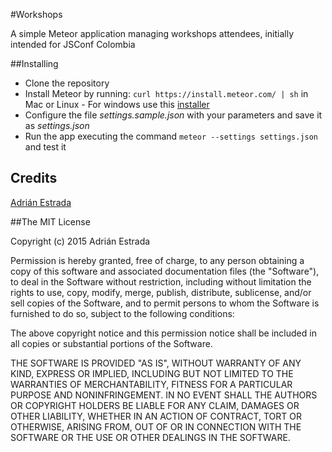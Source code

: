 #Workshops

A simple Meteor application managing workshops attendees, initially intended for JSConf Colombia

##Installing

* Clone the repository
* Install Meteor by running: `curl https://install.meteor.com/ | sh` in Mac or Linux - For windows use this [installer](https://install.meteor.com/windows)
* Configure the file *settings.sample.json* with your parameters and save it as *settings.json*
* Run the app executing the command `meteor --settings settings.json` and test it

## Credits
[Adrián Estrada](https://github.com/edsadr/)

##The MIT License

Copyright (c) 2015 Adrián Estrada

Permission is hereby granted, free of charge, to any person obtaining a copy
of this software and associated documentation files (the "Software"), to deal
in the Software without restriction, including without limitation the rights
to use, copy, modify, merge, publish, distribute, sublicense, and/or sell
copies of the Software, and to permit persons to whom the Software is
furnished to do so, subject to the following conditions:

The above copyright notice and this permission notice shall be included in
all copies or substantial portions of the Software.

THE SOFTWARE IS PROVIDED "AS IS", WITHOUT WARRANTY OF ANY KIND, EXPRESS OR
IMPLIED, INCLUDING BUT NOT LIMITED TO THE WARRANTIES OF MERCHANTABILITY,
FITNESS FOR A PARTICULAR PURPOSE AND NONINFRINGEMENT. IN NO EVENT SHALL THE
AUTHORS OR COPYRIGHT HOLDERS BE LIABLE FOR ANY CLAIM, DAMAGES OR OTHER
LIABILITY, WHETHER IN AN ACTION OF CONTRACT, TORT OR OTHERWISE, ARISING FROM,
OUT OF OR IN CONNECTION WITH THE SOFTWARE OR THE USE OR OTHER DEALINGS IN
THE SOFTWARE.

